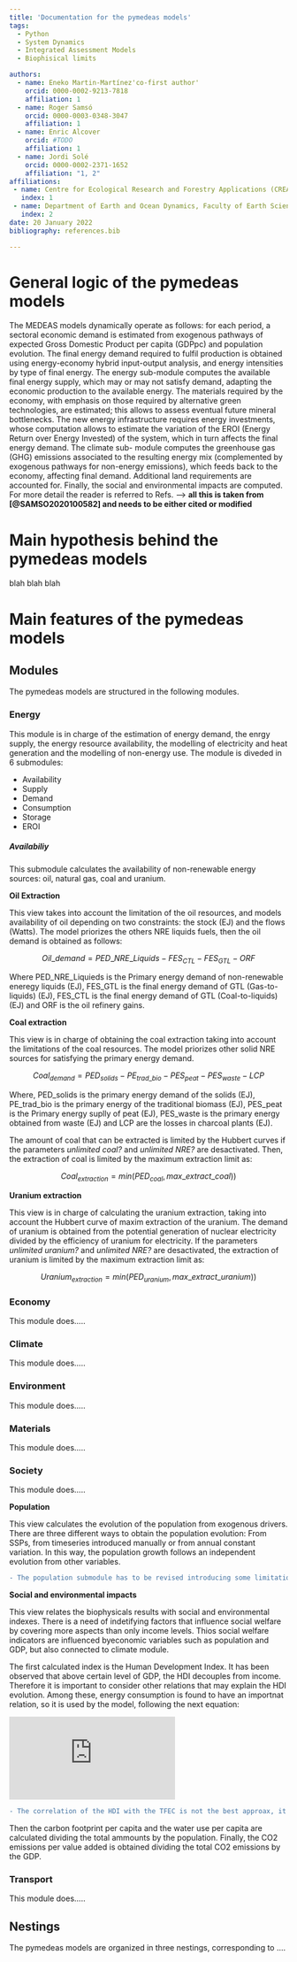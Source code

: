 ```yaml
---
title: 'Documentation for the pymedeas models'
tags:
  - Python
  - System Dynamics
  - Integrated Assessment Models
  - Biophisical limits

authors:
  - name: Eneko Martin-Martínez'co-first author'
    orcid: 0000-0002-9213-7818
    affiliation: 1
  - name: Roger Samsó
    orcid: 0000-0003-0348-3047
    affiliation: 1
  - name: Enric Alcover
    orcid: #TODO
    affiliation: 1
  - name: Jordi Solé
    orcid: 0000-0002-2371-1652
    affiliation: "1, 2"
affiliations:
 - name: Centre for Ecological Research and Forestry Applications (CREAF)
   index: 1
 - name: Department of Earth and Ocean Dynamics, Faculty of Earth Sciences, University of Barcelona
   index: 2
date: 20 January 2022
bibliography: references.bib

---
```




# General logic of the pymedeas models

The MEDEAS models dynamically operate as follows: for each
period, a sectoral economic demand is estimated from exogenous
pathways of expected Gross Domestic Product per capita  (GDPpc) and population evolution. The final energy demand required to fulfil production is obtained using energy-economy hybrid input-output analysis, and energy intensities by type of final energy. The energy sub-module computes the available final energy supply, which may or may not satisfy demand, adapting the economic production to the available energy. The materials required by the economy, with emphasis on those
required by alternative green technologies, are estimated; this allows to
assess eventual future mineral bottlenecks. The new energy infrastructure requires energy investments, whose computation allows to estimate
the variation of the EROI (Energy Return over Energy Invested) of the
system, which in turn affects the final energy demand. The climate sub-
module computes the greenhouse gas (GHG) emissions associated to the
resulting energy mix (complemented by exogenous pathways for non-energy emissions), which feeds back to the economy, affecting final
demand. Additional land requirements are accounted for. Finally, the
social and environmental impacts are computed. For more detail the
reader is referred to Refs. --> **all this is taken from [@SAMSO2020100582] and needs to be either cited or modified**

# Main hypothesis behind the pymedeas models
blah blah blah

# Main features of the pymedeas models

## Modules
The pymedeas models are structured in the following modules.

### Energy
This module is in charge of the estimation of energy demand, the enrgy supply, the energy resource availability, the modelling of electricity and heat generation and the modelling of non-energy use. The module is diveded in 6 submodules:

- Availability
- Supply
- Demand
- Consumption
- Storage
- EROI

##### Availabiliy
This submodule calculates the availability of non-renewable energy sources: oil, natural gas, coal and uranium.

**Oil Extraction**

This view takes into account the limitation of the oil resources, and models availability of oil depending on two constraints: the stock (EJ) and the flows (Watts). The model priorizes the others NRE liquids fuels, then the oil demand is obtained as follows:

```math
Oil\_demand=PED\_NRE\_Liquids-FES_{CTL}- FES_{GTL}- ORF
```
Where PED_NRE_Liquieds is the Primary energy demand of non-renewable eneregy liquids (EJ), FES_GTL is the final energy demand of GTL (Gas-to-liquids) (EJ),  FES_CTL is the final energy demand of GTL (Coal-to-liquids) (EJ) and ORF is the oil refinery gains. 


**Coal extraction**

This view is in charge of obtaining the coal extraction taking into account the limitations of the coal resources. The model priorizes other solid NRE sources for satisfying the primary energy demand.

```math
Coal_{demand}=PED_{solids}-PE_{trad\_bio}-PES_{peat}-PES_{waste}-LCP
```
Where, PED_solids is the primary energy demand of the solids (EJ), PE_trad_bio is the primary energy of the traditional biomass (EJ), PES_peat is the Primary energy suplly of peat (EJ), PES_waste is the primary energy obtained from waste (EJ) and LCP are the losses in charcoal plants (EJ).

The amount of coal that can be extracted is limited by the Hubbert curves if the parameters *unlimited coal?* and *unlimited NRE?* are desactivated. Then, the extraction of coal is limited by the maximum extraction limit as:

```math
Coal_{extraction}=min(PED_{coal}, max\_extract\_coal))
```
**Uranium extraction**

This view is in charge of calculating the uranium extraction, taking into account the Hubbert curve of maxim extraction of the uranium. The demand of uranium is obtained from the potential generation of nuclear electricity divided by the efficiency of uranium for electricity. If the parameters *unlimited uranium?* and *unlimited NRE?* are desactivated, the extraction of uranium is limited by the maximum extraction limit as:

```math
Uranium_{extraction}=min(PED_{uranium}, max\_extract\_uranium))
```

### Economy
This module does.....
### Climate
This module does.....
### Environment
This module does.....
### Materials
This module does.....
### Society
This module does.....

**Population**

This view calculates the evolution of the population from exogenous drivers. There are three different ways to obtain the population evolution: From SSPs, from timeseries introduced manually or from annual constant variation. In this way, the population growth follows an independent evolution from other variables. 

```diff
- The population submodule has to be revised introducing some limitation on the population growth, that can depend on the GDP, the damage function, etc. 
```
**Social and environmental impacts**

This view relates the biophysicals results with social and environmental indexes. There is a need of indetifying factors that influence social welfare by covering more aspects than only income levels. Thios social welfare indicators are influenced byeconomic variables such as population and GDP, but also connected to climate module.

The first calculated index is the Human Development Index. It has been observed that above certain level of GDP, the HDI decouples from income. Therefore it is important to consider other relations that may explain the HDI evolution. Among these, energy consumption is found to have an importnat relation, so it is used by the model, following the next equation:

![HDI_equation](https://latex.codecogs.com/gif.latex?HDI%20%3D%200.1508&plus;0.1395%20%5Ccdot%20ln%28TFECpc%29)

```diff
- The correlation of the HDI with the TFEC is not the best approax, it can be approximated by the relation with the Final Energy Footprint per capita (FEFpc) (Deliverable 4.1)
```
Then the carbon footprint per capita and the water use per capita are calculated dividing the total ammounts by the population. Finally, the CO2 emissions per value added is obtained dividing the total CO2 emissions by the GDP.

### Transport
This module does.....

## Nestings
The pymedeas models are organized in three nestings, corresponding to ....

